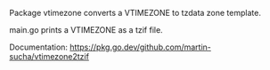 Package vtimezone converts a VTIMEZONE to tzdata zone template.

main.go prints a VTIMEZONE as a tzif file.

Documentation: https://pkg.go.dev/github.com/martin-sucha/vtimezone2tzif